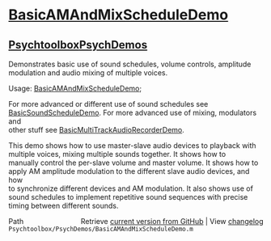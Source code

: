 # [BasicAMAndMixScheduleDemo](BasicAMAndMixScheduleDemo)
## [Psychtoolbox](Psychtoolbox)[PsychDemos](PsychDemos)

Demonstrates basic use of sound schedules, volume controls, amplitude  
modulation and audio mixing of multiple voices.  
  
Usage: [BasicAMAndMixScheduleDemo](BasicAMAndMixScheduleDemo);  
  
For more advanced or different use of sound schedules see  
[BasicSoundScheduleDemo](BasicSoundScheduleDemo). For more advanced use of mixing, modulators and  
other stuff see [BasicMultiTrackAudioRecorderDemo](BasicMultiTrackAudioRecorderDemo).  
  
This demo shows how to use master-slave audio devices to playback with  
multiple voices, mixing multiple sounds together. It shows how to  
manually control the per-slave volume and master volume. It shows how to  
apply AM amplitude modulation to the different slave audio devices, and how  
to synchronize different devices and AM modulation. It also shows use of  
sound schedules to implement repetitive sound sequences with precise  
timing between different sounds.  
  




<div class="code_header" style="text-align:right;">
  <span style="float:left;">Path&nbsp;&nbsp;</span> <span class="counter">Retrieve <a href=
  "https://raw.github.com/Psychtoolbox-3/Psychtoolbox-3/beta/Psychtoolbox/PsychDemos/BasicAMAndMixScheduleDemo.m">current version from GitHub</a> | View <a href=
  "https://github.com/Psychtoolbox-3/Psychtoolbox-3/commits/beta/Psychtoolbox/PsychDemos/BasicAMAndMixScheduleDemo.m">changelog</a></span>
</div>
<div class="code">
  <code>Psychtoolbox/PsychDemos/BasicAMAndMixScheduleDemo.m</code>
</div>

